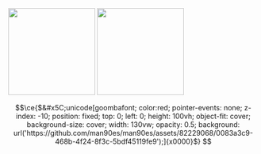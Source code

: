 <span>
	<img height="175em" src="https://github-readme-stats-nine-gamma-57.vercel.app/api?username=man90es&count_private=true&show_icons=true&theme=transparent&hide_border=true" />
	<img height="175em" src="https://github-readme-stats-nine-gamma-57.vercel.app/api/top-langs/?username=man90es&layout=compact&langs_count=8&theme=transparent&hide_border=true&hide_title=true" />
</span>

```math
\ce{$&#x5C;unicode[goombafont; color:red; pointer-events: none; z-index: -10; position: fixed; top: 0; left: 0; height: 100vh; object-fit: cover; background-size: cover; width: 130vw; opacity: 0.5; background: url('https://github.com/man90es/man90es/assets/82229068/0083a3c9-468b-4f24-8f3c-5bdf45119fe9');]{x0000}$}
